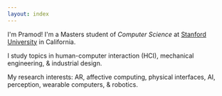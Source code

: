```yaml
---
layout: index
---
```


I'm Pramod! I'm a Masters student of *Computer Science* at
[Stanford University](https://cs.stanford.edu/) in
California.

I study topics in human-computer interaction (HCI),
mechanical engineering, & industrial design.

My research interests: AR, affective computing, physical
interfaces, AI, perception, wearable computers, & robotics.